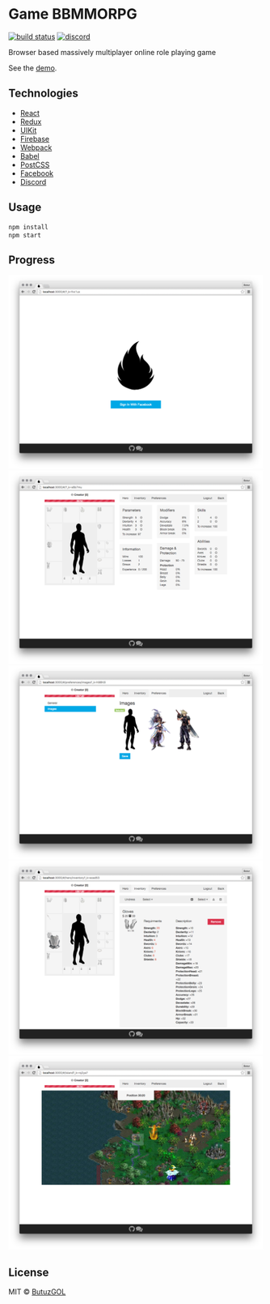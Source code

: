 # Game BBMMORPG
[![build status](https://img.shields.io/travis/DragonLegend/game/master.svg?style=flat-square)](https://travis-ci.org/DragonLegend/game)
[![discord](https://img.shields.io/badge/discord%20-%20join%20chat-61dafb.svg?style=flat-square)](https://discord.gg/0u7tUFrvj1e0BmZ5)

Browser based massively multiplayer online role playing game

See the [demo](http://dragonlegend.github.io/game).

## Technologies

* [React](http://facebook.github.io/react/)
* [Redux](http://redux.js.org/)
* [UIKit](http://getuikit.com/)
* [Firebase](https://www.firebase.com/)
* [Webpack](https://webpack.github.io/)
* [Babel](https://babeljs.io/)
* [PostCSS](http://postcss.org/)
* [Facebook](https://www.facebook.com/)
* [Discord](https://discordapp.com/)

## Usage

```
npm install  
npm start
```

## Progress
![Signin](progress-signin.png)
![Hero](progress-hero.png)
![Preferences](progress-preferences.png)
![Inventory](progress-inventory.png)
![Island](progress-island.png)

## License

MIT © [ButuzGOL](https://butuzgol.github.io)
